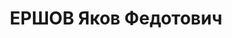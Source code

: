 ---
title: ЕРШОВ Яков Федотович
description: "1895, Донецька обл., м. Орджонікідзе, росіянин, освіта початкова, прож.:\
  \ м. Луганськ, начальник спортклубу будівельників \n  Військовою колегією Верховного\
  \ суду СРСР 2 січня 1938 р. засуджений до 15 р. позбавлення волі. \n  Реабілітований\
  \ у 1956 р."
---